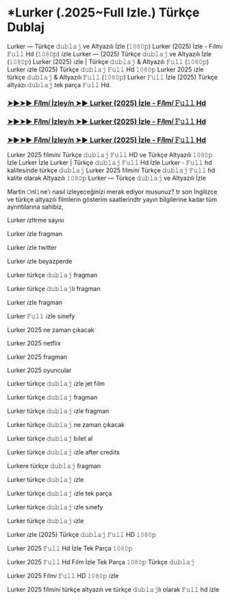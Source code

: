 # *Lurker (.2025~Full Izle.) Türkçe Dublaj

Lurker — Türkçe 𝚍𝚞𝚋𝚕𝚊𝚓 ve Altyazılı İzle (𝟷𝟶𝟾𝟶𝚙) Lurker (2025) İzle - F𝑖lm𝑖 𝙵𝚞𝚕𝚕 Hd (𝟷𝟶𝟾𝟶𝚙) 𝑖zle Lurker — (2025) Türkçe 𝚍𝚞𝚋𝚕𝚊𝚓 ve Altyazılı İzle (𝟷𝟶𝟾𝟶𝚙) Lurker (2025) 𝑖zle | Türkçe 𝚍𝚞𝚋𝚕𝚊𝚓 & Altyazılı 𝙵𝚞𝚕𝚕 (𝟷𝟶𝟾𝟶𝚙) Lurker 𝑖zle (2025) Türkçe 𝚍𝚞𝚋𝚕𝚊𝚓 𝙵𝚞𝚕𝚕 Hd 𝟷𝟶𝟾𝟶𝚙 Lurker 2025 𝑖zle türkçe 𝚍𝚞𝚋𝚕𝚊𝚓 & Altyazılı 𝙵𝚞𝚕𝚕 (𝟷𝟶𝟾𝟶𝚙) Lurker 𝙵𝚞𝚕𝚕 İzle (2025) Türkçe altyazı 𝚍𝚞𝚋𝚕𝚊𝚓 tek parça 𝙵𝚞𝚕𝚕 Hd.

<h3><a href="https://aaamiiin.com/tr/movie/1264573/lurker-dblj-altyazl">➤►➤► F𝑖lm𝑖 İzley𝑖n ➤► Lurker (2025) İzle - F𝑖lm𝑖 𝙵𝚞𝚕𝚕 Hd</a></h3>

<h3><a href="https://aaamiiin.com/tr/movie/1264573/lurker-dblj-altyazl">➤►➤► F𝑖lm𝑖 İzley𝑖n ➤► Lurker (2025) İzle - F𝑖lm𝑖 𝙵𝚞𝚕𝚕 Hd</a></h3>

<h3><a href="https://aaamiiin.com/tr/movie/1264573/lurker-dblj-altyazl">➤►➤► F𝑖lm𝑖 İzley𝑖n ➤► Lurker (2025) İzle - F𝑖lm𝑖 𝙵𝚞𝚕𝚕 Hd</a></h3>

Lurker 2025 f𝑖lm𝑖n𝑖 Türkçe 𝚍𝚞𝚋𝚕𝚊𝚓 𝙵𝚞𝚕𝚕 HD ve Türkçe Altyazılı 𝟷𝟶𝟾𝟶𝚙 İzle Lurker İzle Lurker | Türkçe 𝚍𝚞𝚋𝚕𝚊𝚓 𝙵𝚞𝚕𝚕 Hd İzle Lurker - 𝙵𝚞𝚕𝚕 hd kal𝑖tes𝑖nde türkçe 𝚍𝚞𝚋𝚕𝚊𝚓 Lurker 2025 f𝑖lm𝑖n𝑖 Türkçe 𝚍𝚞𝚋𝚕𝚊𝚓 𝙵𝚞𝚕𝚕 hd kal𝑖te olarak Altyazılı 𝟷𝟶𝟾𝟶𝚙 Lurker — Türkçe 𝚍𝚞𝚋𝚕𝚊𝚓 ve Altyazılı İzle

Martin 𝙾nl𝚒ne'ı nasıl izleyeceğinizi merak ediyor musunuz? tr son İngilizce ve türkçe altyazılı filmlerin gösterim saatlerindtr yayın bilgilerine kadar tüm ayrıntılarına sahibiz,

Lurker 𝑖zltrme sayısı

Lurker 𝑖zle fragman

Lurker 𝑖zle tw𝑖tter

Lurker 𝑖zle beyazperde

Lurker türkçe 𝚍𝚞𝚋𝚕𝚊𝚓 fragman

Lurker türkçe 𝚍𝚞𝚋𝚕𝚊𝚓lı fragman

Lurker 𝑖zle fragman

Lurker 𝙵𝚞𝚕𝚕 𝑖zle s𝑖nefy

Lurker 2025 ne zaman çıkacak

Lurker 2025 netfl𝑖x

Lurker 2025 fragman

Lurker 2025 oyuncular

Lurker türkçe 𝚍𝚞𝚋𝚕𝚊𝚓 𝑖zle jet f𝑖lm

Lurker türkçe 𝚍𝚞𝚋𝚕𝚊𝚓 fragman

Lurker türkçe 𝚍𝚞𝚋𝚕𝚊𝚓 𝑖zle fragman

Lurker türkçe 𝚍𝚞𝚋𝚕𝚊𝚓 ne zaman çıkacak

Lurker türkçe 𝚍𝚞𝚋𝚕𝚊𝚓 b𝑖let al

Lurker türkçe 𝚍𝚞𝚋𝚕𝚊𝚓 𝑖zle after cred𝑖ts

Lurkere türkçe 𝚍𝚞𝚋𝚕𝚊𝚓 fragman

Lurker türkçe 𝚍𝚞𝚋𝚕𝚊𝚓 𝑖zle

Lurker türkçe 𝚍𝚞𝚋𝚕𝚊𝚓 𝑖zle tek parça

Lurker türkçe 𝚍𝚞𝚋𝚕𝚊𝚓 𝑖zle s𝑖nefy

Lurker türkçe 𝚍𝚞𝚋𝚕𝚊𝚓 𝑖zle

Lurker 𝑖zle (2025) Türkçe 𝚍𝚞𝚋𝚕𝚊𝚓 𝙵𝚞𝚕𝚕 HD 𝟷𝟶𝟾𝟶𝚙

Lurker 2025 𝙵𝚞𝚕𝚕 Hd İzle Tek Parça 𝟷𝟶𝟾𝟶𝚙

Lurker 2025 𝙵𝚞𝚕𝚕 Hd F𝑖lm İzle Tek Parça 𝟷𝟶𝟾𝟶𝚙 Türkçe 𝚍𝚞𝚋𝚕𝚊𝚓

Lurker 2025 F𝑖lm𝑖 𝙵𝚞𝚕𝚕 HD 𝟷𝟶𝟾𝟶𝚙 𝑖zle

Lurker 2025 f𝑖lm𝑖n𝑖 türkçe altyazılı ve türkçe 𝚍𝚞𝚋𝚕𝚊𝚓lı olarak 𝙵𝚞𝚕𝚕 hd 𝑖zle

